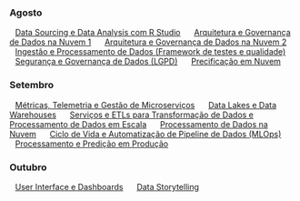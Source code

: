 ### Agosto
<a href="datasourcing" class="btn btn-primary" style="width: 100%; margin: 10px;">Data Sourcing e Data Analysis com R Studio</a>
<a href="arquitetura1" class="btn btn-primary" style="width: 100%; margin: 10px;">Arquitetura e Governança de Dados na Nuvem 1</a>
<a href="arquitetura2" class="btn btn-primary" style="width: 100%; margin: 10px;">Arquitetura e Governança de Dados na Nuvem 2</a>
<a href="ingestao" class="btn btn-primary" style="width: 100%; margin: 10px;">Ingestão e Processamento de Dados (Framework de testes e qualidade)</a>
<a href="seguranca" class="btn btn-primary" style="width: 100%; margin: 10px;">Segurança e Governança de Dados (LGPD)</a>
<a href="precificacao" class="btn btn-primary" style="width: 100%; margin: 10px;">Precificação em Nuvem</a>

### Setembro

<a href="metricas" class="btn btn-primary" style="width: 100%; margin: 10px;">Métricas, Telemetria e Gestão de Microserviços</a>
<a href="datalakes" class="btn btn-primary" style="width: 100%; margin: 10px;">Data Lakes e Data Warehouses</a>
<a href="etl" class="btn btn-primary" style="width: 100%; margin: 10px;">Serviços e ETLs para Transformação de Dados e Processamento de Dados em Escala</a>
<a href="processamento" class="btn btn-primary" style="width: 100%; margin: 10px;">Processamento de Dados na Nuvem</a>
<a href="mlops" class="btn btn-primary" style="width: 100%; margin: 10px;">Ciclo de Vida e Automatização de Pipeline de Dados (MLOps)</a>
<a href="predicao" class="btn btn-primary" style="width: 100%; margin: 10px;">Processamento e Predição em Produção</a>

### Outubro

<a href="ui_dashboards" class="btn btn-primary" style="width: 100%; margin: 10px;">User Interface e Dashboards</a>
<a href="datastorytelling" class="btn btn-primary" style="width: 100%; margin: 10px;">Data Storytelling</a>
